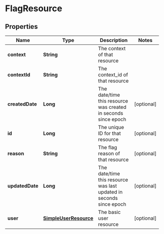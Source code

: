 
# FlagResource

## Properties
Name | Type | Description | Notes
------------ | ------------- | ------------- | -------------
**context** | **String** | The context of that resource | 
**contextId** | **String** | The context_id of that resource | 
**createdDate** | **Long** | The date/time this resource was created in seconds since epoch |  [optional]
**id** | **Long** | The unique ID for that resource |  [optional]
**reason** | **String** | The flag reason of that resource |  [optional]
**updatedDate** | **Long** | The date/time this resource was last updated in seconds since epoch |  [optional]
**user** | [**SimpleUserResource**](SimpleUserResource.md) | The basic user resource |  [optional]



